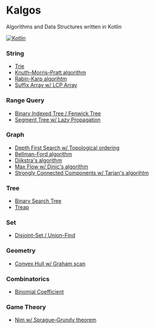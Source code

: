 # Kalgos
Algorithms and Data Structures written in Kotlin

[![Kotlin](https://img.shields.io/badge/kotlin-1.3.41-blue.svg)](http://kotlinlang.org)

### String

- [Trie](https://github.com/andrewass/kalgos/blob/master/src/main/kotlin/datastructures/string/Trie.kt)
- [Knuth–Morris–Pratt algorithm](https://github.com/andrewass/kalgos/blob/master/src/main/kotlin/algorithms/string/kmp.kt)
- [Rabin-Karp algorihtm](https://github.com/andrewass/kalgos/blob/master/src/main/kotlin/algorithms/string/rabinKarp.kt)
- [Suffix Array w/ LCP Array](https://github.com/andrewass/kalgos/blob/master/src/main/kotlin/datastructures/string/SuffixArray.kt)

### Range Query

- [Binary Indexed Tree / Fenwick Tree](https://github.com/andrewass/kalgos/blob/master/src/main/kotlin/datastructures/rangequery/BinaryIndexedTree.kt)
- [Segment Tree w/ Lazy Propagation](https://github.com/andrewass/kalgos/blob/master/src/main/kotlin/datastructures/rangequery/SegmentTreeLazyProp.kt)

### Graph

- [Depth First Search w/ Topological ordering](https://github.com/andrewass/kalgos/blob/master/src/main/kotlin/algorithms/graph/depthFirstSearch.kt)
- [Bellman-Ford algorithm](https://github.com/andrewass/kalgos/blob/master/src/main/kotlin/algorithms/graph/shortestpath/bellmanFord.kt)
- [Dijkstra's algorithm](https://github.com/andrewass/kalgos/blob/master/src/main/kotlin/algorithms/graph/shortestpath/dijkstra.kt)
- [Max Flow w/ Dinic's algorithm](https://github.com/andrewass/kalgos/blob/master/src/main/kotlin/algorithms/flow/dinicsAlgorithm.kt)
- [Strongly Connected Components w/ Tarjan's algorihtm](https://github.com/andrewass/kalgos/blob/master/src/main/kotlin/algorithms/graph/connectedcomponents/SccTarjan.kt)

### Tree

- [Binary Search Tree](https://github.com/andrewass/kalgos/blob/master/src/main/kotlin/datastructures/tree/BinarySearchTree.kt)
- [Treap](https://github.com/andrewass/kalgos/blob/master/src/main/kotlin/datastructures/tree/Treap.kt)

### Set

- [Disjoint-Set / Union-Find](https://github.com/andrewass/kalgos/blob/master/src/main/kotlin/datastructures/set/DisjointSet.kt)

### Geometry

- [Convex Hull w/ Graham scan](https://github.com/andrewass/kalgos/blob/master/src/main/kotlin/algorithms/geometry/convexHull.kt)

### Combinatorics

- [Binomial Coefficient](https://github.com/andrewass/kalgos/blob/master/src/main/kotlin/algorithms/combinatorics/binomialCoefficient.kt)

### Game Theory

- [Nim w/ Sprague–Grundy theorem ](https://github.com/andrewass/kalgos/blob/master/src/main/kotlin/algorithms/gametheory/nim.kt)
